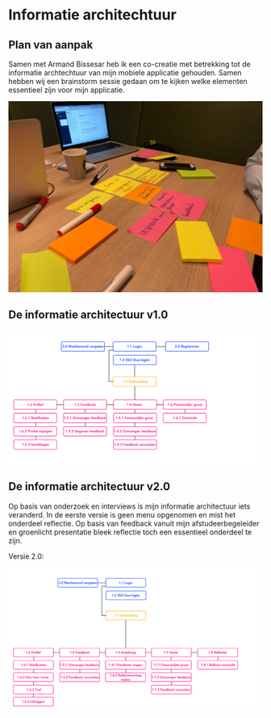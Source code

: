 # Informatie architechtuur

## Plan van aanpak

Samen met Armand Bissesar heb ik een co-creatie met betrekking tot de informatie archtechtuur van mijn mobiele applicatie gehouden. Samen hebben wij een brainstorm sessie gedaan om te kijken welke elementen essentieel zijn voor mijn applicatie.

![](../.gitbook/assets/whatsapp-image-2019-04-08-at-15.22.03.jpeg)

## De informatie architectuur v1.0

 

![Eerste versie van de informatie architechtuur](../.gitbook/assets/informatie-architechtuur-v1.png)

## De informatie architectuur v2.0

Op basis van onderzoek en interviews is mijn informatie architectuur iets veranderd. In de eerste versie is geen menu opgenomen en mist het onderdeel reflectie. Op basis van feedback vanuit mijn afstudeerbegeleider en groenlicht presentatie bleek reflectie toch een essentieel onderdeel te zijn.

Versie 2.0:

![](../.gitbook/assets/informatie-architectuur-v2.png)

